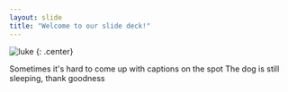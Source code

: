 ```yaml
---
layout: slide
title: "Welcome to our slide deck!"
---
```


![luke](https://cloud.githubusercontent.com/assets/16547949/25400950/3a263b30-29c2-11e7-8f09-02127726c1e1.jpg)
{: .center}

Sometimes it's hard to come up with captions on the spot
The dog is still sleeping, thank goodness
